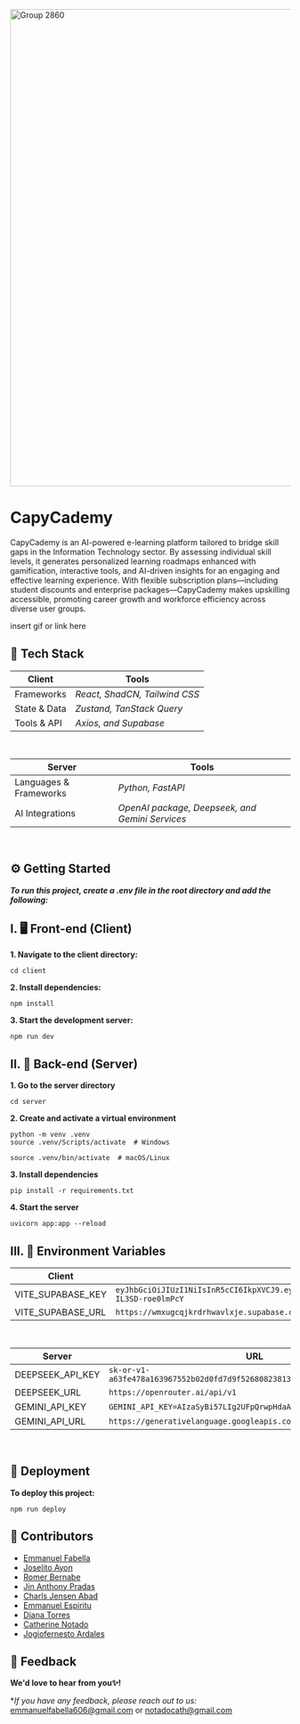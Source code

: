 <img width="857" alt="Group 2860" src="https://github.com/user-attachments/assets/b9467edb-4f69-41d2-bc9a-913ec7d4787d" />

# CapyCademy

CapyCademy is an AI-powered e-learning platform tailored to bridge skill gaps in the Information Technology sector. By assessing individual skill levels, it generates personalized learning roadmaps enhanced with gamification, interactive tools, and AI-driven insights for an engaging and effective learning experience. With flexible subscription plans—including student discounts and enterprise packages—CapyCademy makes upskilling accessible, promoting career growth and workforce efficiency across diverse user groups.

insert gif or link here

## 🧰 Tech Stack

| Client | Tools |
| ------ | ----- |
| Frameworks   | _React, ShadCN, Tailwind CSS_ |
| State & Data | _Zustand, TanStack Query_     |
| Tools & API  | _Axios, and Supabase_         |

<br>

| Server | Tools |
| ------ | ----- |
| Languages & Frameworks   | _Python, FastAPI_ |
| AI Integrations | _OpenAI package, Deepseek, and Gemini Services_ |

<br>

## ⚙️ Getting Started
_**To run this project, create a .env file in the root directory and add the following:**_

## I. 🖥️ Front-end (Client)

**1. Navigate to the client directory:**

```
cd client
```

**2. Install dependencies:**

```
npm install
```

**3. Start the development server:**

```
npm run dev
```

## II. 🤖 Back-end (Server)

**1. Go to the server directory**

```
cd server
```

**2. Create and activate a virtual environment**

```
python -m venv .venv
source .venv/Scripts/activate  # Windows
```

```
source .venv/bin/activate  # macOS/Linux
```

**3. Install dependencies**

```
pip install -r requirements.txt
```

**4. Start the server**

```
uvicorn app:app --reload
```

## III. 🔐 Environment Variables

| Client | URL   |
| ---- | ---- | 
| VITE_SUPABASE_KEY | ```eyJhbGciOiJIUzI1NiIsInR5cCI6IkpXVCJ9.eyJpc3MiOiJzdXBhYmFzZSIsInJlZiI6IndteHVnY3Fqa3Jkcmh3YXZseGplIiwicm9sZSI6ImFub24iLCJpYXQiOjE3NDE5Mzc0NDYsImV4cCI6MjA1NzUxMzQ0Nn0.ut6C9mnpXg9rZxt2yvmB3PWZ_em-IL3SD-roe0lmPcY```|
| VITE_SUPABASE_URL | ```https://wmxugcqjkrdrhwavlxje.supabase.co``` |

<br>

| Server | URL    |
| ------ | --- |  
| DEEPSEEK_API_KEY | ```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``` |
| DEEPSEEK_URL | ```https://openrouter.ai/api/v1``` |
| GEMINI_API_KEY | ```GEMINI_API_KEY=AIzaSyBi57LIg2UFpQrwpHdaAcsVkrlGJrzzNz8``` |
| GEMINI_API_URL | ```https://generativelanguage.googleapis.com/v1beta/openai/```|
<br>

## 🚀 Deployment
**To deploy this project:**

```
npm run deploy
```

## 👥 Contributors

- [Emmanuel Fabella](https://github.com/MasterTraits)
- [Joselito Ayon](https://github.com/Junjuyun)
- [Romer Bernabe](https://github.com/FGHTGH)
- [Jin Anthony Pradas](https://github.com/salierii1)
- [Charls Jensen Abad](https://github.com/rafnamourcesca)
- [Emmanuel Espiritu](https://github.com/EmmesSpirit02)
- [Diana Torres]()
- [Catherine Notado]()
- [Jogiofernesto Ardales]()

## 💬 Feedback
**We'd love to hear from you✨!**

**If you have any feedback, please reach out to us:* emmanuelfabella606@gmail.com or notadocath@gmail.com
